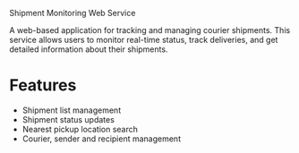 Shipment Monitoring Web Service

A web-based application for tracking and managing courier shipments. This service allows users to monitor real-time status, track deliveries, and get detailed information about their shipments.
# Features
- Shipment list management
- Shipment status updates
- Nearest pickup location search
- Courier, sender and recipient management
